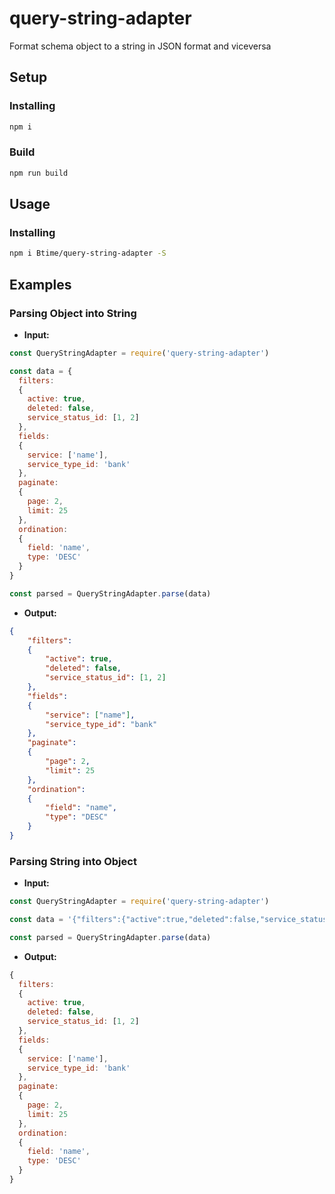 # query-string-adapter
Format schema object to a string in JSON format and viceversa

## Setup

### Installing

```bash
npm i
```

### Build

```bash
npm run build
```

## Usage

### Installing

```bash
npm i Btime/query-string-adapter -S
```

## Examples

### Parsing Object into String

- **Input:**

```js
const QueryStringAdapter = require('query-string-adapter')

const data = {
  filters:
  {
    active: true,
    deleted: false,
    service_status_id: [1, 2]
  },
  fields:
  {
    service: ['name'],
    service_type_id: 'bank'
  },
  paginate:
  {
    page: 2,
    limit: 25
  },
  ordination:
  {
    field: 'name',
    type: 'DESC'
  }
}

const parsed = QueryStringAdapter.parse(data)
```

- **Output:**

```json
{
    "filters":
    {
        "active": true,
        "deleted": false,
        "service_status_id": [1, 2]
    },
    "fields":
    {
        "service": ["name"],
        "service_type_id": "bank"
    },
    "paginate":
    {
        "page": 2,
        "limit": 25
    },
    "ordination":
    {
        "field": "name",
        "type": "DESC"
    }
}
```

### Parsing String into Object

- **Input:**

```js
const QueryStringAdapter = require('query-string-adapter')

const data = '{"filters":{"active":true,"deleted":false,"service_status_id":[1,2]},"fields":{"service":["name"],"service_type_id":"bank"},"paginate":{"page":2,"limit":25},"ordination":{"field":"name","type":"DESC"}}'

const parsed = QueryStringAdapter.parse(data)
```

- **Output:**

```js
{
  filters:
  {
    active: true,
    deleted: false,
    service_status_id: [1, 2]
  },
  fields:
  {
    service: ['name'],
    service_type_id: 'bank'
  },
  paginate:
  {
    page: 2,
    limit: 25
  },
  ordination:
  {
    field: 'name',
    type: 'DESC'
  }
}
```
